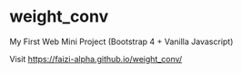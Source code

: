 # weight_conv
My First Web Mini Project (Bootstrap 4 + Vanilla Javascript)

Visit https://faizi-alpha.github.io/weight_conv/
